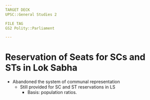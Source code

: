 ```yaml
---
TARGET DECK
UPSC::General Studies 2

FILE TAG
GS2 Polity::Parliament

---
```

# Reservation of Seats for SCs and STs in Lok Sabha
- Abandoned the system of communal representation
	- Still provided for SC and ST reservations in LS
		- Basis: population ratios.